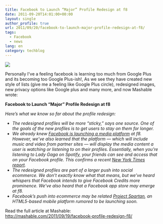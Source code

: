 ```yaml
---
title: Facebook to Launch “Major” Profile Redesign at f8
date: 2011-09-20T14:01:00+00:00
layout: single
author_profile: true
url: 2011/09/20/facebook-to-launch-major-profile-redesign-at-f8/
tags:
  - Facebook
  - news
lang: en
category: techblog
---
```

<div dir="ltr" trbidi="on">
  <div>
    <a href="http://1.bp.blogspot.com/-aEqhNxbgdVA/TniWRCgPghI/AAAAAAAAECY/cfpLlqrY-Uk/s1600/facebook%2528low%2529.jpg" imageanchor="1"><img border="0" src="http://1.bp.blogspot.com/-aEqhNxbgdVA/TniWRCgPghI/AAAAAAAAECY/cfpLlqrY-Uk/s1600/facebook%2528low%2529.jpg" /></a>
  </div>
  
  <p>
    Personally I've a feeling facebook is learning too much from Google Plus and its becoming too Google Plus-ish!, As we see they have created new style of lists (give me a feeling like Google Plus circle), redesigned images, new privacy options like Google plus and many more, and now Mashable wrote:
  </p>
  
  <p>
    <b>Facebook to Launch “Major” Profile Redesign at f8</b>
  </p>
  
  <p>
    <i>Here’s what we know so far about the profile redesign:</i>
  </p>
  
  <ul>
    <li>
      <i>The redesigned profiles will be more “sticky,” says one source. One of the goals of the new profiles is to get users to stay on them for longer.</i>
    </li>
    <li>
      <i>We already knew <a href="http://mashable.com/2011/08/31/facebook-music-platform/">Facebook is launching a media platform</a> at f8. However, we’ve also learned that the platform — which will include music and video from partner sites — will display the media content a user is watching or listening to on their profiles. Essentially, when you’re listening to Lady Gaga on Spotify, your friends can see and access that on your Facebook profile. This confirms a recent <a href="http://www.nytimes.com/2011/09/19/business/media/facebook-is-expected-to-unveil-media-sharing-service.html?_r=1" target="_blank">New York Times report</a>.</i>
    </li>
    <li>
      <i>The redesigned profiles are part of a larger push into social ecommerce. We don’t exactly know what that means, but we’ve heard whispers that Facebook intends to give Facebook Credits more prominence. We’ve also heard that a Facebook app store may emerge at f8. </i>
    </li>
    <li>
      <i>Facebook’s push into ecommerce may be related <a href="http://techcrunch.com/2011/06/15/facebook-project-spartan/" target="_blank">Project Spartan</a>, an HTML5-based mobile platform rumored to be launching soon.</i>
    </li>
  </ul>
  
  <p>
    Read the full article at Mashable: <a href="http://mashable.com/2011/09/19/facebook-profile-redesign-f8/%20">http://mashable.com/2011/09/19/facebook-profile-redesign-f8/ </a>
  </p>
  
  <ul>
  </ul>
</div>